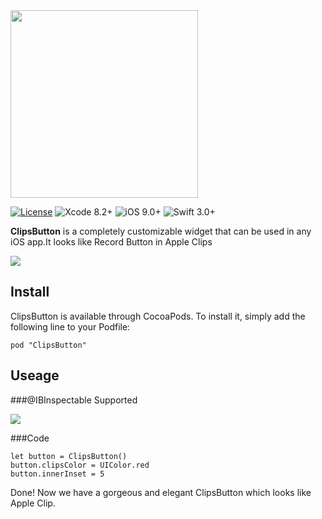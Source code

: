 <img src="https://github.com/sishenyihuba/ClipsButton/blob/master/Images/ClipsButton.png" width = "300" center/>

[![License](https://img.shields.io/cocoapods/l/Hero.svg?style=flat)](https://github.com/lkzhao/Hero/blob/master/LICENSE?raw=true)
![Xcode 8.2+](https://img.shields.io/badge/Xcode-8.2%2B-blue.svg)
![iOS 9.0+](https://img.shields.io/badge/iOS-8.0%2B-blue.svg)
![Swift 3.0+](https://img.shields.io/badge/Swift-3.0%2B-orange.svg)


**ClipsButton** is a completely customizable widget that can be used in any iOS app.It looks like Record Button in Apple Clips

<img src ="https://github.com/sishenyihuba/ClipsButton/blob/master/Images/ClipsButton.gif" />

## Install
ClipsButton is available through CocoaPods. To install it, simply add the following line to your Podfile:
```
pod "ClipsButton"
```
## Useage

###@IBInspectable Supported

<img src ="https://github.com/sishenyihuba/ClipsButton/blob/master/Images/SB.png" />

###Code
```
let button = ClipsButton()
button.clipsColor = UIColor.red
button.innerInset = 5
```

Done! Now we have a gorgeous and elegant ClipsButton which looks like Apple Clip.

